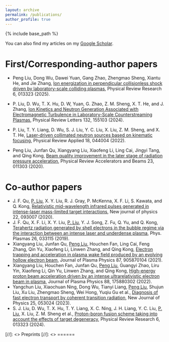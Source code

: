 ```yaml
---
layout: archive
permalink: /publications/
author_profile: true
---
```


{% include base_path %}

You can also find my articles on my [Google Scholar](https://scholar.google.com/citations?hl=en&user=lDU18aIAAAAJ). 

First/Corresponding-author papers
======
* Peng Liu, Dong Wu, Dawei Yuan, Gang Zhao, Zhengmao Sheng, Xiantu He, and Jie Zhang, [Ion energization in perpendicular collisionless shock driven by laboratory-scale colliding plasmas](https://journals.aps.org/prresearch/abstract/10.1103/PhysRevResearch.7.013267), Physical Review Research 6, 013323 (2025).

* P. Liu, D. Wu, T. X. Hu, D. W, Yuan, G. Zhao, Z. M. Sheng, X. T. He, and J. Zhang, [Ion Kinetics and Neutron Generation Associated with Electromagnetic Turbulence in Laboratory-Scale Counterstreaming Plasmas](https://journals.aps.org/prl/abstract/10.1103/PhysRevLett.132.155103), Physical Review Letters 132, 155103 (2024).

* P. Liu, T. Y. Liang, D. Wu, S. J. Liu, Y. C. Liu, X. Liu, Z. M. Sheng, and X. T. He, [Laser-driven collimated neutron sources based on kinematic focusing](https://journals.aps.org/prapplied/abstract/10.1103/PhysRevApplied.18.044004), Physical Review Applied 18, 044004 (2022).

* Peng Liu, Junfan Qu, Xiangyang Liu, Xiaofeng Li, Ling Cai, Jingyi Tang, and Qing Kong, [Beam quality improvement in the later stage of radiation pressure acceleration](https://journals.aps.org/prab/abstract/10.1103/PhysRevAccelBeams.23.011303), Physical Review Accelerators and Beams 23, 011303 (2020).
  

  
Co-author papers
======
* J. F. Qu, <u>P. Liu</u>, X. Y. Liu, R. J. Gray, P. McKenna, X. F. Li, S. Kawata, and Q. Kong, [Relativistic mid-wavelength infrared pulses generated in intense-laser mass-limited target interactions](https://iopscience.iop.org/article/10.1088/1367-2630/abaab0), New journal of physics 22, 093007 (2020).
* J. F. Qu, X. F. Li, X. Y. Liu, <u>P. Liu</u>, Y. J. Song, Z. Fu, Q. Yu, and Q. Kong, [Terahertz radiation generated by shell electrons in the bubble regime via the interaction between an intense laser and underdense plasma](https://pubs.aip.org/aip/pop/article-abstract/26/3/033115/699494/Terahertz-radiation-generated-by-shell-electrons?redirectedFrom=fulltext), Phys. Plasmas 26, 033115 (2019).
* Xiangyang Liu, Junfan Qu, <u>Peng Liu</u>, Houchen Fan, Ling Cai, Feng Zhang, Qin Yu, Xiaofeng Li, Linwen Zhang, and Qing Kong, [Electron trapping and acceleration in plasma wake field produced by an evolving hollow electron beam](http://dx.doi.org/10.1017/s0022377820001555), Journal of Plasma Physics 87, 905870104 (2021).
* Xiangyang Liu, Houchen Fan, Junfan Qu, <u>Peng Liu</u>, Guangyi Zhao, Liru Yin, Xiaofeng Li, Qin Yu, Linwen Zhang, and Qing Kong, [High-energy proton beam acceleration driven by an intense ultrarelativistic electron beam in plasma](http://dx.doi.org/10.1017/s0022377822000447), Journal of Plasma Physics 88, 175880302 (2022).
* Yangchun Liu, Xiaochuan Ning, Dong Wu, Tianyi Liang, <u>Peng Liu</u>, Shujun Liu, Xu Liu, Zhengmao Sheng, Wei Hong, Yuqiu Gu et al., [Diagnosis of fast electron transport by coherent transition radiation](https://doi.org/10.1088/1367-2630/acd4de), New Journal of Physics 25, 053024 (2023).
* S. J. Liu, D. Wu, T. X. Hu, T. Y. Liang, X. C. Ning, J. H. Liang, Y. C. Liu, <u>P. Liu</u>, X. Liu, Z. M. Sheng et al., [Proton-boron fusion scheme taking into account the effects of target degeneracy](https://doi.org/10.1103/PhysRevResearch.6.013323), Physical Review Research 6, 013323 (2024).

[//]: <> Preprints
[//]: <> ======

